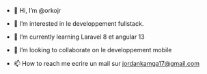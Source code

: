 - 👋 Hi, I’m @orkojr
- 👀 I’m interested in  le developpement fullstack.
- 🌱 I’m currently learning  Laravel 8 et angular 13
- 💞️ I’m looking to collaborate on  le developpement mobile

- 📫 How to reach me  ecrire un mail sur jordankamga17@gmail.com

<!---
orkojr/orkojr is a ✨ special ✨ repository because its `README.md` (this file) appears on your GitHub profile.
You can click the Preview link to take a look at your changes.
--->
